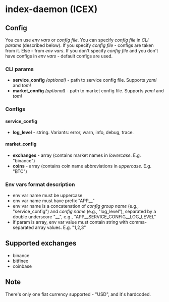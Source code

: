 # index-daemon (ICEX)

## Config

You can use _env vars_ or _config file_. You can specify _config file_ in _CLI params_ (described below). If you specify _config file_ - configs are taken from it. Else - from _env vars_. If you don't specify _config file_ and you don't have configs in _env vars_ - default configs are used.

### CLI params

- **service_config** _(optional)_ - path to service config file. Supports _yaml_ and _toml_
- **market_config** _(optional)_ - path to market config file. Supports _yaml_ and _toml_

### Configs

#### service_config

- **log_level** - string. Variants: error, warn, info, debug, trace.

#### market_config

- **exchanges** - array (contains market names in _lowercase_. E.g. "binance")
- **coins** - array (contains coin name abbreviations in _uppercase_. E.g. "BTC")

### Env vars format description

- env var name must be uppercase
- env var name must have prefix "APP__"
- env var name is a concatenation of _config group name_ (e.g., "service_config") and _config name_ (e.g., "log_level"), separated by a double underscore "__", e.g., "APP__SERVICE_CONFIG__LOG_LEVEL"
- if param is array, env var value must contain string with comma-separated array values. E.g. "1,2,3"

## Supported exchanges

- binance
- bitfinex
- coinbase

## Note

There's only one fiat currency supported - "USD", and it's hardcoded.
